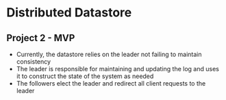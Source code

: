 # Distributed Datastore
## Project 2 - MVP

- Currently, the datastore relies on the leader not failing to maintain
  consistency
- The leader is responsible for maintaining and updating the log and uses it to
  construct the state of the system as needed
- The followers elect the leader and redirect all client requests to the leader